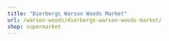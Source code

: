 ```yaml
---
title: "Dierbergs Warson Woods Market"
url: /warson-woods/dierbergs-warson-woods-market/
shop: supermarket
---
```

